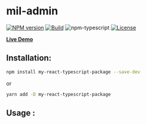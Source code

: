 # mil-admin
[![NPM version][npm-image]][npm-url]
[![Build][github-build]][github-build-url]
![npm-typescript]
[![License][github-license]][github-license-url]

[**Live Demo**](https://milik27.github.io/mil-admin/)

## Installation:

```bash
npm install my-react-typescript-package --save-dev
```

or

```bash
yarn add -D my-react-typescript-package
```

## Usage :

[npm-url]: https://github.com/milik27/mil-admin
[npm-image]: https://img.shields.io/npm/v/mil-admin
[github-license]: https://img.shields.io/github/license/milik27/mil-admin
[github-license-url]: https://github.com/milik27/mil-admin/blob/master/LICENSE
[github-build]: https://github.com/milik27/mil-admin/actions/workflows/publish.yml/badge.svg
[github-build-url]: https://github.com/milik27/mil-admin/actions/workflows/publish.yml
[npm-typescript]: https://img.shields.io/npm/types/mil-admin